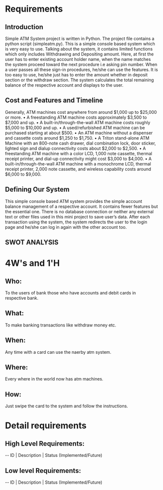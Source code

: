 # Requirements

## Introduction
 Simple ATM System project is written in Python. The project file contains a python script (simpleatm.py). This is a simple console based system which is very easy to use. Talking about the system, it contains limited functions which only includes Withdrawing and Depositing amount. Here, at first the user has to enter existing account holder name, when the name matches the system proceed toward the next procedure i.e asking pin number. When a user passes all these sign-in procedures, he/she can use the features. It is too easy to use, he/she just has to enter the amount whether in deposit section or the withdraw section. The system calculates the total remaining balance of the respective account and displays to the user.
 
## Cost and Features and Timeline
Generally, ATM machines cost anywhere from around $1,000 up to $25,000 or more. • A freestanding ATM machine costs approximately $3,500 to $7,000 and up. • A built-in/through-the-wall ATM machine costs roughly $5,000 to $10,000 and up. • A used/refurbished ATM machine can be purchased starting at about $500. • An ATM machine without a dispenser and cassette costs around $1,250 to $1,750. • A Triton stand-alone ATM Machine with an 800-note cash drawer, dial combination lock, door sticker, lighted sign and dialup connectivity costs about $2,000 to $2,500. • A freestanding ATM machine with a color LCD, 1,000 note cassette, thermal receipt printer, and dial-up connectivity might cost $3,000 to $4,000. • A built-in/through-the-wall ATM machine with a monochrome LCD, thermal receipt printer, 2,000 note cassette, and wireless capability costs around $6,000 to $9,000.

## Defining Our System
   
   This simple console based ATM system provides the simple account balance management of a respective account. It contains fewer features but the essential one. There is no database connection or neither any external text or other files used in this mini project to save user’s data. After each transaction using the system, the system redirects the user to the login page and he/she can log in again with the other account too.
   
## SWOT ANALYSIS


# 4W&#39;s and 1&#39;H

## Who:
To the users of bank those who have accounts and debit cards in respective bank.


## What:
To make banking transactions like withdraw money etc.

## When:
Any time with a card can use the naerby atm system.


## Where:
Every where in the world now has atm machines.


## How:
Just swipe the card to the system and follow the instructions.


# Detail requirements
## High Level Requirements:

-- ID | Description | Status (Implemented/Future)


##  Low level Requirements:
 
-- ID | Description | Status (Implemented/Future)


